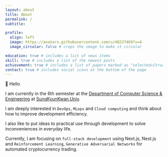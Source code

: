 ```yaml
---
layout: about
title: About
permalink: /
subtitle:

profile:
  align: left
  image: https://avatars.githubusercontent.com/u/48237469?v=4
  image_circular: false # crops the image to make it circular

education: true # includes a list of news items
skill: true # includes a list of the newest posts
achievement: true # includes a list of papers marked as "selected={true}"
contact: true # includes social icons at the bottom of the page
---
```


👋 Hello

I am currently in the 6th semester at the [Department of Computer Science & Engineering](https://cse.skku.edu/eng_cse/index.do) at [SungKyunKwan Univ](https://www.skku.edu/skku/index.do).

I am deeply interested in `DevOps`, `MLops` and `Cloud computing` and think about how to improve development efficiency.

I also like to put ideas to practical use through development to solve inconveniences in everyday life.

Currently, I am focusing on `full-stack development` using Next.js, Nest.js and `Reinforcement Learning`, `Generative Adversarial Networks` for automated cryptocurrency trading.
